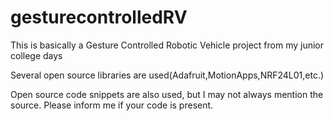 # gesturecontrolledRV
This is basically a Gesture Controlled Robotic Vehicle project from my junior college days

Several open source libraries are used(Adafruit,MotionApps,NRF24L01,etc.)

Open source code snippets are also used, but I may not always mention the source. Please inform me if your code is present.
